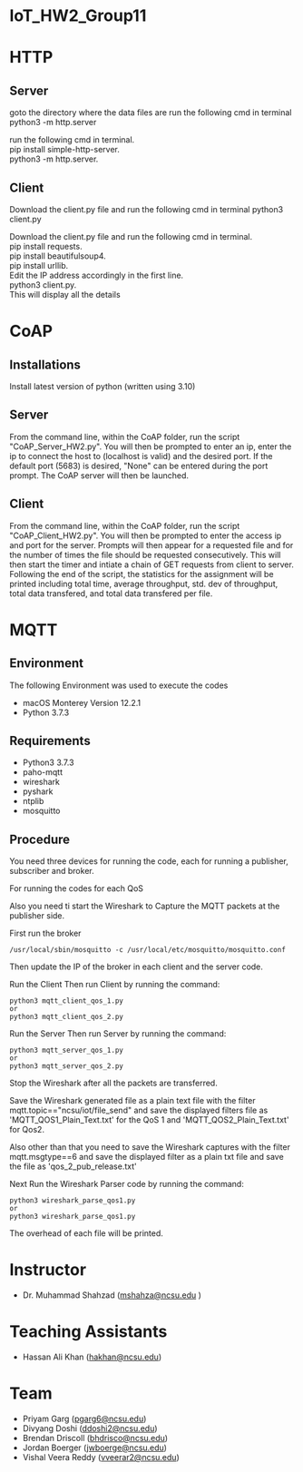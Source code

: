 # IoT_HW2_Group11

# HTTP
## Server
goto the directory where the data files are run the following cmd in terminal python3 -m http.server

run the following cmd in terminal. <br />
 pip install simple-http-server. <br />
 python3 -m http.server. <br />
 
## Client
Download the client.py file and run the following cmd in terminal python3 client.py

Download the client.py file
and run the following cmd in terminal. <br />
pip install requests. <br />
 pip install beautifulsoup4. <br />
 pip install urllib. <br />
Edit the IP address accordingly in the first line. <br />
 python3 client.py. <br />
This will display all the details 

# CoAP
## Installations
Install latest version of python (written using 3.10)

## Server
From the command line, within the CoAP folder, run the script "CoAP_Server_HW2.py". You will then be prompted to enter an ip, enter the ip to connect the host to (localhost is valid) and the desired port. If the default port (5683) is desired, "None" can be entered during the port prompt. The CoAP server will then be launched.

## Client
From the command line, within the CoAP folder, run the script "CoAP_Client_HW2.py". You will then be prompted to enter the access ip and port for the server. Prompts will then appear for a requested file and for the number of times the file should be requested consecutively. This will then start the timer and intiate a chain of GET requests from client to server. Following the end of the script, the statistics for the assignment will be printed including total time, average throughput, std. dev of throughput, total data transfered, and total data transfered per file.


# MQTT

## Environment

The following Environment was used to execute the codes

- macOS Monterey Version 12.2.1
- Python 3.7.3

## Requirements

- Python3 3.7.3
- paho-mqtt
- wireshark
- pyshark
- ntplib
- mosquitto

## Procedure

You need three devices for running the code, each for running a publisher, subscriber and broker.

For running the codes for each QoS

Also you need ti start the Wireshark to Capture the MQTT packets at the publisher side.

First run the broker
```
/usr/local/sbin/mosquitto -c /usr/local/etc/mosquitto/mosquitto.conf
```

Then update the IP of the broker in each client and the server code.

Run the Client
Then run Client by running the command:
```
python3 mqtt_client_qos_1.py
or
python3 mqtt_client_qos_2.py
```

Run the Server
Then run Server by running the command:
```
python3 mqtt_server_qos_1.py
or
python3 mqtt_server_qos_2.py
```

Stop the Wireshark after all the packets are transferred.

Save the Wireshark generated file as a plain text file with the filter mqtt.topic=="ncsu/iot/file_send" and save the displayed filters file as 'MQTT_QOS1_Plain_Text.txt' for the QoS 1 and 'MQTT_QOS2_Plain_Text.txt' for Qos2.

Also other than that you need to save the Wireshark captures with the filter mqtt.msgtype==6 and save the displayed filter as a plain txt file and save the file as 'qos_2_pub_release.txt'

Next Run the Wireshark Parser code by running the command:
```
python3 wireshark_parse_qos1.py
or
python3 wireshark_parse_qos1.py
```

The overhead of each file will be printed.

# Instructor
- Dr. Muhammad Shahzad (mshahza@ncsu.edu )

# Teaching Assistants
- Hassan Ali Khan (hakhan@ncsu.edu)

# Team
- Priyam Garg (pgarg6@ncsu.edu)
- Divyang Doshi	(ddoshi2@ncsu.edu)
- Brendan Driscoll (bhdrisco@ncsu.edu)
- Jordan Boerger (jwboerge@ncsu.edu)
- Vishal Veera Reddy (vveerar2@ncsu.edu)
